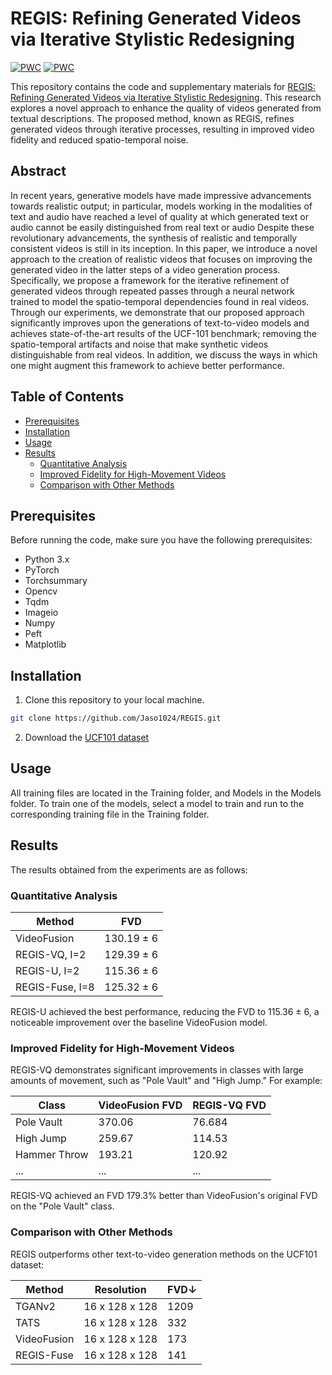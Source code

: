 # REGIS: Refining Generated Videos via Iterative Stylistic Redesigning

[![PWC](https://img.shields.io/endpoint.svg?url=https://paperswithcode.com/badge/regis-refining-generated-videos-via-iterative/text-to-video-generation-on-ucf-101)](https://paperswithcode.com/sota/text-to-video-generation-on-ucf-101?p=regis-refining-generated-videos-via-iterative)
[![PWC](https://img.shields.io/endpoint.svg?url=https://paperswithcode.com/badge/regis-refining-generated-videos-via-iterative/video-generation-on-ucf-101)](https://paperswithcode.com/sota/video-generation-on-ucf-101?p=regis-refining-generated-videos-via-iterative)

This repository contains the code and supplementary materials for [REGIS: Refining Generated Videos via Iterative Stylistic Redesigning](https://doi.org/10.21203/rs.3.rs-3541408/v1). This research explores a novel approach to enhance the quality of videos generated from textual descriptions. The proposed method, known as REGIS, refines generated videos through iterative processes, resulting in improved video fidelity and reduced spatio-temporal noise.


## Abstract
In recent years, generative models have made impressive advancements towards realistic output; in particular, models working in the modalities of text and audio have reached a level of quality at which generated text or audio cannot be easily distinguished from real text or audio Despite these revolutionary advancements, the synthesis of realistic and temporally consistent videos is still in its inception. In this paper, we introduce a novel approach to the creation of realistic videos that focuses on improving the generated video in the latter steps of a video generation process. Specifically, we propose a framework for the iterative refinement of generated videos through repeated passes through a neural network trained to model the spatio-temporal dependencies found in real videos. Through our experiments, we demonstrate that our proposed approach significantly improves upon the generations of text-to-video models and achieves state-of-the-art results of the UCF-101 benchmark; removing the spatio-temporal artifacts and noise that make synthetic videos distinguishable from real videos. In addition, we discuss the ways in which one might augment this framework to achieve better performance.

## Table of Contents

- [Prerequisites](#prerequisites)
- [Installation](#installation)
- [Usage](#usage)
- [Results](#results)
  - [Quantitative Analysis](#quantitative-analysis)
  - [Improved Fidelity for High-Movement Videos](#improved-fidelity-for-high-movement-videos)
  - [Comparison with Other Methods](#comparison-with-other-methods)

## Prerequisites

Before running the code, make sure you have the following prerequisites:

- Python 3.x
- PyTorch
- Torchsummary
- Opencv
- Tqdm
- Imageio
- Numpy
- Peft
- Matplotlib 

## Installation

1. Clone this repository to your local machine.

```bash
git clone https://github.com/Jaso1024/REGIS.git
```

2. Download the [UCF101 dataset](https://www.crcv.ucf.edu/data/UCF101.php)

## Usage

All training files are located in the Training folder, and Models in the Models folder. To train one of the models, select a model to train and run to the corresponding training file in the Training folder.

## Results

The results obtained from the experiments are as follows:

### Quantitative Analysis

| Method           | FVD                                |
|------------------|------------------------------------|
| VideoFusion      | 130.19 ± 6                         |
| REGIS-VQ, I=2    | 129.39 ± 6                         |
| REGIS-U, I=2     | 115.36 ± 6                         |
| REGIS-Fuse, I=8  | 125.32 ± 6                         |


REGIS-U achieved the best performance, reducing the FVD to 115.36 ± 6, a noticeable improvement over the baseline VideoFusion model.

### Improved Fidelity for High-Movement Videos

REGIS-VQ demonstrates significant improvements in classes with large amounts of movement, such as "Pole Vault" and "High Jump." For example:

| Class           | VideoFusion FVD | REGIS-VQ FVD |
|-----------------|-----------------|--------------|
| Pole Vault      | 370.06          | 76.684       |
| High Jump       | 259.67          | 114.53       |
| Hammer Throw    | 193.21          | 120.92       |
| ...             | ...             | ...          |

REGIS-VQ achieved an FVD 179.3% better than VideoFusion's original FVD on the "Pole Vault" class.

### Comparison with Other Methods

REGIS outperforms other text-to-video generation methods on the UCF101 dataset:

| Method         | Resolution       | FVD↓   |
|----------------|------------------|--------|
| TGANv2         | 16 x 128 x 128   | 1209   |
| TATS           | 16 x 128 x 128   | 332    |
| VideoFusion    | 16 x 128 x 128   | 173    |
| REGIS-Fuse     | 16 x 128 x 128   | 141    |
